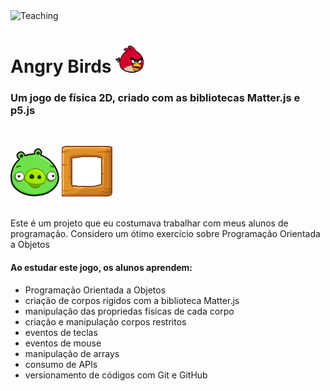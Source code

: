 <div>
  <img alt="Teaching" src="https://img.shields.io/static/v1?label=Programming&message=Teaching&color=gray&labelColor=crimson">
</div>

# Angry Birds ![Red](https://raw.githubusercontent.com/Beatriz-Sanchez/Angry-Birds/main/sprites/bird.png "Red")

### Um jogo de física 2D, criado com as bibliotecas Matter.js e p5.js

<br>

![Pig](https://raw.githubusercontent.com/Beatriz-Sanchez/Angry-Birds/main/sprites/enemy.png "Pig")
![Box](https://raw.githubusercontent.com/Beatriz-Sanchez/Angry-Birds/main/sprites/wood1.png "Box")

<br>
Este é um projeto que eu costumava trabalhar com meus alunos de programação. Considero um ótimo exercício sobre Programação Orientada a Objetos

#### Ao estudar este jogo, os alunos aprendem:

- Programação Orientada a Objetos
- criação de corpos rígidos com a biblioteca Matter.js
- manipulação das propriedas físicas de cada corpo
- criação e manipulação corpos restritos
- eventos de teclas
- eventos de mouse
- manipulação de arrays
- consumo de APIs
- versionamento de códigos com Git e GitHub
